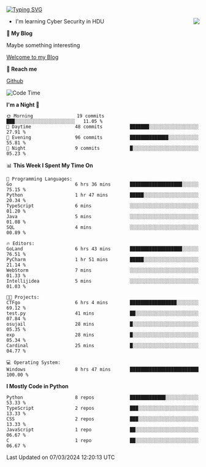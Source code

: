 [![Typing SVG](https://readme-typing-svg.herokuapp.com?font=Fira+Code&pause=1000&random=false&width=450&height=60&lines=Hello+%F0%9F%91%8B%F0%9F%8F%BB;I'm+JBNRZ)](https://git.io/typing-svg)

<a href="#">
  <img align="right" src="https://github-readme-stats.vercel.app/api?username=JBNRZ&show_icons=true&bg_color=15,f2f7fd,E0EAFC" />
</a>

- I'm learning Cyber Security in HDU

 **🌱 My Blog**

Maybe something interesting

[Welcome to my Blog](https://jbnrz.com.cn/)

 **💬 Reach me** 

[Github](https://github.com/JBNRZ)


<!--START_SECTION:waka-->
![Code Time](http://img.shields.io/badge/Code%20Time-361%20hrs%209%20mins-blue)

**I'm a Night 🦉** 

```text
🌞 Morning                19 commits          ███░░░░░░░░░░░░░░░░░░░░░░   11.05 % 
🌆 Daytime                48 commits          ███████░░░░░░░░░░░░░░░░░░   27.91 % 
🌃 Evening                96 commits          ██████████████░░░░░░░░░░░   55.81 % 
🌙 Night                  9 commits           █░░░░░░░░░░░░░░░░░░░░░░░░   05.23 % 
```


📊 **This Week I Spent My Time On** 

```text
💬 Programming Languages: 
Go                       6 hrs 36 mins       ███████████████████░░░░░░   75.15 % 
Python                   1 hr 47 mins        █████░░░░░░░░░░░░░░░░░░░░   20.34 % 
TypeScript               6 mins              ░░░░░░░░░░░░░░░░░░░░░░░░░   01.20 % 
Java                     5 mins              ░░░░░░░░░░░░░░░░░░░░░░░░░   01.08 % 
SQL                      4 mins              ░░░░░░░░░░░░░░░░░░░░░░░░░   00.89 % 

🔥 Editors: 
GoLand                   6 hrs 43 mins       ███████████████████░░░░░░   76.51 % 
PyCharm                  1 hr 51 mins        █████░░░░░░░░░░░░░░░░░░░░   21.14 % 
WebStorm                 7 mins              ░░░░░░░░░░░░░░░░░░░░░░░░░   01.33 % 
Intellijidea             5 mins              ░░░░░░░░░░░░░░░░░░░░░░░░░   01.03 % 

🐱‍💻 Projects: 
CTFgo                    6 hrs 4 mins        █████████████████░░░░░░░░   69.12 % 
test.py                  41 mins             ██░░░░░░░░░░░░░░░░░░░░░░░   07.84 % 
osujail                  28 mins             █░░░░░░░░░░░░░░░░░░░░░░░░   05.35 % 
exp                      28 mins             █░░░░░░░░░░░░░░░░░░░░░░░░   05.34 % 
Cardinal                 25 mins             █░░░░░░░░░░░░░░░░░░░░░░░░   04.77 % 

💻 Operating System: 
Windows                  8 hrs 47 mins       █████████████████████████   100.00 % 
```

**I Mostly Code in Python** 

```text
Python                   8 repos             █████████████░░░░░░░░░░░░   53.33 % 
TypeScript               2 repos             ███░░░░░░░░░░░░░░░░░░░░░░   13.33 % 
CSS                      2 repos             ███░░░░░░░░░░░░░░░░░░░░░░   13.33 % 
JavaScript               1 repo              ██░░░░░░░░░░░░░░░░░░░░░░░   06.67 % 
C                        1 repo              ██░░░░░░░░░░░░░░░░░░░░░░░   06.67 % 
```




 Last Updated on 07/03/2024 12:20:13 UTC
<!--END_SECTION:waka-->

